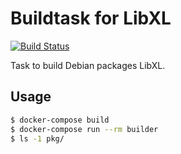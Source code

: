 # Buildtask for LibXL

[![Build Status](https://travis-ci.org/marcelosousaalmeida/libxl-builddeb.svg?branch=master)](https://travis-ci.org/marcelosousaalmeida/libxl-builddeb)

Task to build Debian packages LibXL.


## Usage

```sh
$ docker-compose build
$ docker-compose run --rm builder
$ ls -1 pkg/
```
